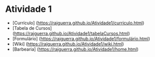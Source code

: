 # Atividade 1

- [Currículo] (https://rajguerra.github.io/Atividade1/curriculo.html)
- [Tabela de Cursos] (https://rajguerra.github.io/Atividade1/tabelaCursos.html)
- [Formulário] (https://rajguerra.github.io/Atividade1/formulário.html)
- [Wiki] (https://rajguerra.github.io/Atividade1/wiki.html)
- [Barbearia] (https://rajguerra.github.io/Atividade1/home.html)
